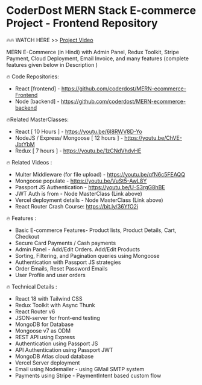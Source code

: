 <!-- --legacy-peer-deps with dependency-->

# CoderDost MERN Stack E-commerce Project - Frontend Repository

🔥🔥 WATCH HERE >> [Project Video](https://youtu.be/LH-S5v-D3hA)

MERN E-Commerce (in Hindi) with Admin Panel, Redux Toolkit, Stripe Payment, Cloud Deployment, Email Invoice, and many features (complete features given below in Description )

🔥 Code Repositories:

- React [frontend] - https://github.com/coderdost/MERN-ecommerce-Frontend
- Node [backend] - https://github.com/coderdost/MERN-ecommerce-backend

🔥Related MasterClasses:

- React [ 10 Hours ] - https://youtu.be/6l8RWV8D-Yo
- NodeJS / Express/ Mongoose [ 12 hours ] - https://youtu.be/ChVE-JbtYbM
- Redux [ 7 hours ] - https://youtu.be/1zCNdVhdvHE

🔥 Related Videos :

- Multer Middleware (for file upload) - https://youtu.be/qfN6c5FEAQQ
- Mongoose populate - https://youtu.be/VuSt5-AwL8Y
- Passport JS Authentication - https://youtu.be/U-S3rgG8hBE
- JWT Auth is from - Node MasterClass (Link above)
- Vercel deployment details - Node MasterClass (Link above)
- React Router Crash Course: https://bit.ly/36YfO2i

🔥 Features :

- Basic E-commerce Features- Product lists, Product Details, Cart, Checkout
- Secure Card Payments / Cash payments
- Admin Panel - Add/Edit Orders. Add/Edit Products
- Sorting, Filtering, and Pagination queries using Mongoose
- Authentication with Passport JS strategies
- Order Emails, Reset Password Emails
- User Profile and user orders

🔥 Technical Details :

- React 18 with Tailwind CSS
- Redux Toolkit with Async Thunk
- React Router v6
- JSON-server for front-end testing
- MongoDB for Database
- Mongoose v7 as ODM
- REST API using Express
- Authentication using Passport JS
- API Authentication using Passport JWT
- MongoDB Atlas cloud database
- Vercel Server deployment
- Email using Nodemailer - using GMail SMTP system
- Payments using Stripe - PaymentIntent based custom flow
